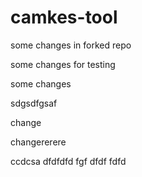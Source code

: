 # camkes-tool

some changes in forked repo

some changes for testing

some changes

sdgsdfgsaf

change

changererere

ccdcsa
dfdfdfd
fgf
dfdf
fdfd
